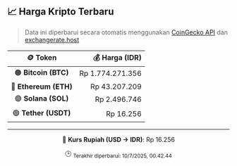 

<!-- HARGA_KRIPTO -->
## 📈 Harga Kripto Terbaru

> Data ini diperbarui secara otomatis menggunakan [CoinGecko API](https://www.coingecko.com/) dan [exchangerate.host](https://exchangerate.host/)

<div align="center">

| 🪙 Token | 💰 Harga (IDR) |
|:------:|---------------:|
| 🟠 **Bitcoin (BTC)**   | Rp 1.774.271.356 |
| 🔵 **Ethereum (ETH)**  | Rp 43.207.209 |
| 🟣 **Solana (SOL)**    | Rp 2.496.746 |
| 🟢 **Tether (USDT)**   | Rp 16.256 |

---

💱 **Kurs Rupiah (USD → IDR)**: Rp 16.256

🕒 <sub>Terakhir diperbarui: 10/7/2025, 00.42.44</sub>

</div>
<!-- /HARGA_KRIPTO -->